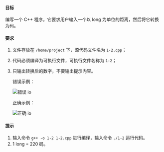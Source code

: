 #### 目标

编写一个 C++ 程序，它要求用户输入一个以 long 为单位的距离，然后将它转换为码。

#### 要求

1. 文件存放在 `/home/project` 下，源代码文件名为 `1-2.cpp`；

2. 代码必须编译为可执行文件，可执行文件名称为 `1-2`；

3. 只输出转换后的数字，不要输出提示内容。

   错误示例：

   ![错误 io](https://doc.shiyanlou.com/courses/uid1162154-20191028-1572251281057)

   正确示例：

   ![正确 io](https://doc.shiyanlou.com/courses/uid1162154-20191028-1572251286317)

#### 提示

1. 输入命令 `g++ -o 1-2 1-2.cpp` 进行编译，输入命令 `./1-2` 运行代码。
2. 1 long = 220 码。

